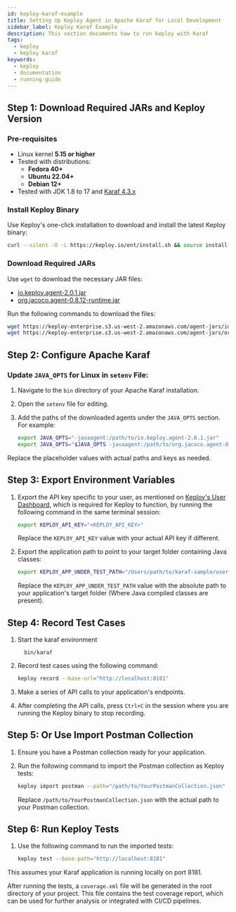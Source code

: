 ```yaml
---
id: keploy-karaf-example
title: Setting Up Keploy Agent in Apache Karaf for Local Development
sidebar_label: Keploy Karaf Example
description: This section documents how to run keploy with Karaf
tags:
  - keploy
  - keploy karaf
keywords:
  - keploy
  - documentation
  - running-guide
---
```


## Step 1: Download Required JARs and Keploy Version

### Pre-requisites

- Linux kernel **5.15 or higher**
- Tested with distributions:
  - **Fedora 40+**
  - **Ubuntu 22.04+**
  - **Debian 12+**
- Tested with JDK 1.8 to 17 and [Karaf 4.3.x](https://karaf.apache.org/download.html)

### Install Keploy Binary

Use Keploy's one-click installation to download and install the latest Keploy binary:

```bash
curl --silent -O -L https://keploy.io/ent/install.sh && source install.sh
```

### Download Required JARs

Use `wget` to download the necessary JAR files:

- [io.keploy.agent-2.0.1.jar](https://keploy-enterprise.s3.us-west-2.amazonaws.com/agent-jars/io.keploy.agent-2.0.1.jar)
- [org.jacoco.agent-0.8.12-runtime.jar](https://keploy-enterprise.s3.us-west-2.amazonaws.com/agent-jars/org.jacoco.agent-0.8.12-runtime.jar)

Run the following commands to download the files:

```bash
wget https://keploy-enterprise.s3.us-west-2.amazonaws.com/agent-jars/io.keploy.agent-2.0.1.jar
wget https://keploy-enterprise.s3.us-west-2.amazonaws.com/agent-jars/org.jacoco.agent-0.8.12-runtime.jar
```

## Step 2: Configure Apache Karaf

### Update `JAVA_OPTS` for Linux in `setenv` File:

1. Navigate to the `bin` directory of your Apache Karaf installation.
2. Open the `setenv` file for editing.
3. Add the paths of the downloaded agents under the `JAVA_OPTS` section. For example:

   ```bash
   export JAVA_OPTS="-javaagent:/path/to/io.keploy.agent-2.0.1.jar"
   export JAVA_OPTS="$JAVA_OPTS -javaagent:/path/to/org.jacoco.agent-0.8.12-runtime.jar=address=*,port=36320,destfile=jacoco-it.exec,output=tcpserver"
   ```

Replace the placeholder values with actual paths and keys as needed.

## Step 3: Export Environment Variables

1. Export the API key specific to your user, as mentioned on [Keploy's User Dashboard](https://app.keploy.io/users), which is required for Keploy to function, by running the following command in the same terminal session:

   ```bash
   export KEPLOY_API_KEY="<KEPLOY_API_KEY>"
   ```

   Replace the `KEPLOY_API_KEY` value with your actual API key if different.

2. Export the application path to point to your target folder containing Java classes:

   ```bash
   export KEPLOY_APP_UNDER_TEST_PATH="/Users/path/to/karaf-sample/user-service"
   ```

   Replace the `KEPLOY_APP_UNDER_TEST_PATH` value with the absolute path to your application's target folder (Where Java compiled classes are present).

## Step 4: Record Test Cases

1. Start the karaf environment
   ```
     bin/karaf
   ```
2. Record test cases using the following command:

   ```bash
   keploy record --base-url="http://localhost:8181"
   ```

3. Make a series of API calls to your application's endpoints.
4. After completing the API calls, press `Ctrl+C` in the session where you are running the Keploy binary to stop recording.

## Step 5: Or Use Import Postman Collection

1. Ensure you have a Postman collection ready for your application.
2. Run the following command to import the Postman collection as Keploy tests:

   ```bash
   keploy import postman --path="/path/to/YourPostmanCollection.json"
   ```

   Replace `/path/to/YourPostmanCollection.json` with the actual path to your Postman collection.

## Step 6: Run Keploy Tests

1. Use the following command to run the imported tests:

   ```bash
   keploy test --base-path="http://localhost:8181"
   ```

This assumes your Karaf application is running locally on port 8181.

After running the tests, a `coverage.xml` file will be generated in the root directory of your project. This file contains the test coverage report, which can be used for further analysis or integrated with CI/CD pipelines.

